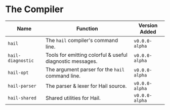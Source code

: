# The Compiler

| Name | Function | Version Added |
| ---- | -------- | ------- |
| `hail` | The `hail` compiler's command line. | `v0.0.0-alpha` |
| `hail-diagnostic` | Tools for emitting colorful & useful diagnostic messages. | `v0.0.0-alpha` |
| `hail-opt` | The argument parser for the `hail` command line. | `v0.0.0-alpha` |
| `hail-parser` | The parser & lexer for Hail source. | `v0.0.0-alpha` |
| `hail-shared` | Shared utilities for Hail. | `v0.0.0-alpha` |